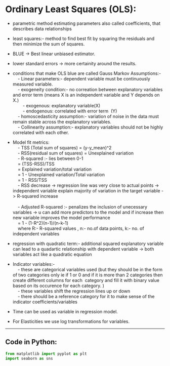    
# Ordinary Least Squares (OLS):

- parametric method estimating parameters also called coefficients, that describes data relationships

- least squares:- method to find best fit by squaring the residuals and then minimize the sum of squares.

- BLUE -> Best linear unbiased estimator.  
- lower standard errors -> more certainity around the results.

- conditions that make OLS blue are called Gauss Markov Assumptions:-  
    - Linear parameters:- dependent variable must be continuously measured variable.  
    - exogeneity condition:- no correation between explanatory variables and error term (means X is an independent variable and Y depends on X.)  
        - exogenous: explanatory variable(X)  
        - endogenous: correlated with error term  (Y)  
    - homoscedasticity assumption:- variation of noise in the data must remain stable across the explanatory variables.  
    - Collinearity assumption:- explanatory variables should not be highly correlated with each other.

- Model fit metrics:  
    - TSS (Total sum of squares) = (y-y_mean)^2  
    - RSS(residual sum of squares) = Unexplained variation  
    - R-squared :- lies between 0-1  
	    = (TSS-RSS)/TSS   
	    = Explained variation/total variation  
	    = 1 - Unexplained variation/Total variation   
	    = 1 - RSS/TSS  
    - RSS decrease -> regression line was very close to actual points -> independent variable explain majority of variation in the target variable -> R-squared increase   
      
    - Adjusted R-squared :- penalizes the inclusion of unecessary variables -> u can add more predictors to the model and if increase then new variable improves the model performance  
	    = 1 - (1-R^2)(n-1)/(n-k-1)  
	    where R:- R-squared values , n:- no.of data points, k:- no. of independent variables

- regression with quadratic term:- additional squared explanatory variable can lead to a quadartic relationship with dependent variable -> both variables act like a quadratic equation

- Indicator variables:-   
    - these are categorical variables used (but they should be in the form of two categories only ie if 1 or 0 and if it is more than 2 categories then create different columns for each  category and fill it with binary value based on its occurence for each category. )  
    - these variables shift the regression lines up or down  
    - there should be a reference category for it to make sense of the indicator coefficients/variables

- Time can be used as variable in regression model.

- For Elasticities we use log transformations for variables.


----------------------------------

## Code in Python:

```python
from matplotlib import pyplot as plt
import seaborn as sns
```
